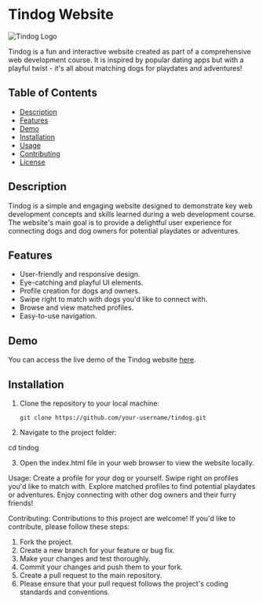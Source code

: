 # Tindog Website

![Tindog Logo](images/tindog-logo.png)

Tindog is a fun and interactive website created as part of a comprehensive web development course. It is inspired by popular dating apps but with a playful twist - it's all about matching dogs for playdates and adventures!

## Table of Contents

- [Description](#description)
- [Features](#features)
- [Demo](#demo)
- [Installation](#installation)
- [Usage](#usage)
- [Contributing](#contributing)
- [License](#license)

## Description

Tindog is a simple and engaging website designed to demonstrate key web development concepts and skills learned during a web development course. The website's main goal is to provide a delightful user experience for connecting dogs and dog owners for potential playdates or adventures.

## Features

- User-friendly and responsive design.
- Eye-catching and playful UI elements.
- Profile creation for dogs and owners.
- Swipe right to match with dogs you'd like to connect with.
- Browse and view matched profiles.
- Easy-to-use navigation.

## Demo

You can access the live demo of the Tindog website [here]( https://vanshita-80048.github.io/Tindog/).

## Installation

1. Clone the repository to your local machine:

   ```shell
   git clone https://github.com/your-username/tindog.git
2. Navigate to the project folder:

cd tindog

3. Open the index.html file in your web browser to view the website locally.

Usage:
Create a profile for your dog or yourself.
Swipe right on profiles you'd like to match with.
Explore matched profiles to find potential playdates or adventures.
Enjoy connecting with other dog owners and their furry friends!


Contributing:
Contributions to this project are welcome! If you'd like to contribute, please follow these steps:


1. Fork the project.
2. Create a new branch for your feature or bug fix.
3. Make your changes and test thoroughly.
4. Commit your changes and push them to your fork.
5. Create a pull request to the main repository.
6. Please ensure that your pull request follows the project's coding standards and conventions.



